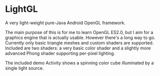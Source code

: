 LightGL
=======

A very light-weight pure-Java Android OpenGL framework.

The main purpose of this is for me to learn OpenGL ES2.0, but I aim for a graphics engine that is actually usable.
However there's a long way to go. Currently only basic triangle meshes and custom shaders are supported. Included are
two shaders: a very basic color shader and a slightly more advanced Phong shader supporting per-pixel lighting.

The included demo Activity shows a spinning color cube illuminated by a single light source.
